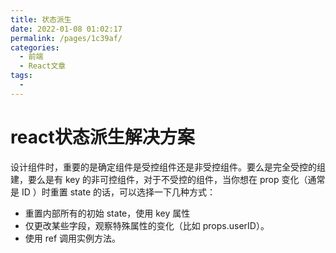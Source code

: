 ```yaml
---
title: 状态派生
date: 2022-01-08 01:02:17
permalink: /pages/1c39af/
categories: 
  - 前端
  - React文章
tags: 
  - 
---
```


# react状态派生解决方案

设计组件时，重要的是确定组件是受控组件还是非受控组件。要么是完全受控的组建，要么是有 key 的非可控组件，对于不受控的组件，当你想在 prop 变化（通常是 ID ）时重置 state 的话，可以选择一下几种方式：

* 重置内部所有的初始 state，使用 key 属性
* 仅更改某些字段，观察特殊属性的变化（比如 props.userID）。
* 使用 ref 调用实例方法。
